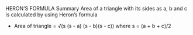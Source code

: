 HERON’S FORMULA
Summary
Area of a triangle with its sides as a, b and c is calculated by using Heron’s formula
* Area of triangle = &radic;(s (s - a) (s - b)(s - c)) where s = (a + b + c)/2
